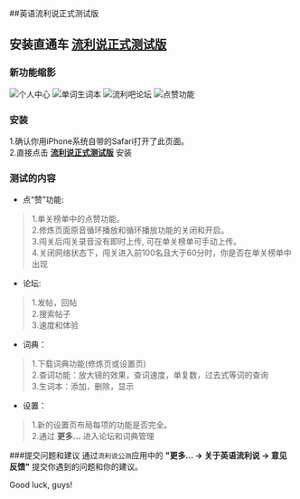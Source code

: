 ##英语流利说正式测试版

## 安装直通车 [流利说正式测试版](itms-services://?action=download-manifest&url=http://llss.qiniudn.com/engzo2_beta_6.plist)  

### 新功能缩影
![个人中心](http://llss.qiniudn.com/engzo2_beta_snap_1.png)
![单词生词本](http://llss.qiniudn.com/engzo2_beta_snap_2.png)
![流利吧论坛](http://llss.qiniudn.com/engzo2_beta_snap_3.png)
![点赞功能](http://llss.qiniudn.com/engzo2_beta_snap_4.png)

<!--
### 安装前准备
1. 打开流利说正式版。  
2. 划到设置页面登出。  
3. 删除流利说正式版。  
-->

### 安装
1.确认你用iPhone系统自带的Safari打开了此页面。  
2.直接点击 [**流利说正式测试版**](itms-services://?action=download-manifest&url=http://llss.qiniudn.com/engzo2_beta_6.plist) 安装  

### 测试的内容
* 点“赞”功能:
> 1.单关榜单中的点赞功能。  
  2.修炼页面原音循环播放和循环播放功能的关闭和开启。  
  3.闯关后闯关录音没有即时上传, 可在单关榜单可手动上传。  
  4.关闭网络状态下，闯关进入前100名且大于60分时，你是否在单关榜单中出现   

* 论坛:
> 1.发帖，回帖  
  2.搜索帖子   
  3.速度和体验    

* 词典：
> 1.下载词典功能(修炼页或设置页)  
  2.查词功能：放大镜的效果，查词速度，单复数，过去式等词的查询  
  3.生词本：添加，删除，显示  

* 设置：
> 1.新的设置页布局每项的功能是否完全。  
  2.通过 **更多...** 进入论坛和词典管理      

###提交问题和建议
通过`流利说公测`应用中的 **"更多... -> 关于英语流利说 -> 意见反馈"** 提交你遇到的问题和你的建议。  

Good luck, guys! 
